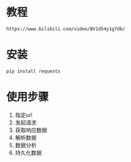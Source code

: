 # 教程
    https://www.bilibili.com/video/BV1d54y1g7db/

# 安装
    pip install requests

# 使用步骤
1. 指定url
2. 发起请求
3. 获取响应数据
4. 解析数据
5. 数据分析
6. 持久化数据